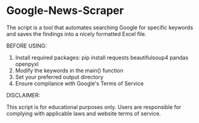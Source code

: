 # Google-News-Scraper

The script is a tool that automates searching Google for specific keywords and saves the findings into a nicely formatted Excel file.

BEFORE USING:
1. Install required packages: pip install requests beautifulsoup4 pandas openpyxl
2. Modify the keywords in the main() function
3. Set your preferred output directory
4. Ensure compliance with Google's Terms of Service

DISCLAIMER:

This script is for educational purposes only. Users are responsible for
complying with applicable laws and website terms of service.
